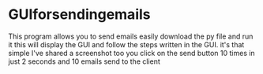 # GUIforsendingemails
This program allows you to send emails easily
 download the py file and run it 
 this will display the GUI and follow the steps written in the GUI.
 it's that simple
 I've shared a screenshot too
 you click on the send button 10 times in just 2 seconds and 10 emails send to the client

